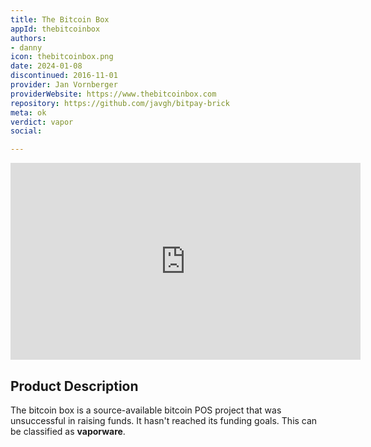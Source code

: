 ```yaml
---
title: The Bitcoin Box
appId: thebitcoinbox
authors:
- danny
icon: thebitcoinbox.png
date: 2024-01-08
discontinued: 2016-11-01
provider: Jan Vornberger
providerWebsite: https://www.thebitcoinbox.com
repository: https://github.com/javgh/bitpay-brick
meta: ok
verdict: vapor
social: 

---
```


<iframe width="560" height="315" src="https://www.youtube.com/embed/P7vKHMoapr8?si=Ek75CQ_b_QYEkgHf" title="YouTube video player" frameborder="0" allow="accelerometer; autoplay; clipboard-write; encrypted-media; gyroscope; picture-in-picture; web-share" allowfullscreen></iframe>

## Product Description

The bitcoin box is a source-available bitcoin POS project that was unsuccessful in raising funds. It hasn't reached its funding goals. This can be classified as **vaporware**.